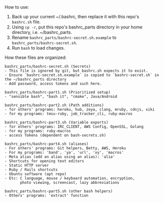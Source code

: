 
How to use:

  1. Back up your current ~/.bashrc, then replace it with this repo's `bashrc.sh` file.
  2. Using `cp -r`, put this repo's bashrc_parts directory in your home directory, i.e. ~/bashrc_parts.
  3. Rename `bashrc_parts/bashrc-secret.sh.example` to `bashrc_parts/bashrc-secret.sh`. 
  3. Run `bash` to load changes.

How these files are organized:

```
bashrc_parts/bashrc-secret.sh (Secrets)
- This file is ignored by git, but bashrc.sh expects it to exist.
- Ensure `bashrc-secret.sh.example` is copied to `bashrc-secret.sh` in the ~/bashrc_parts directory
- Add password, access tokens and such here.
```

```
bashrc_parts/bashrc-part1.sh (Prioritized setup)
- "sensible bash", "bash it", "cmake", Java/Android
```

```
bashrc_parts/bashrc-part2.sh (Path additions)
- for others' programs: heroku, hub, zeya, clang, mruby, cdnjs, xiki
- for my programs: tmsu-ruby, job_tracker_cli, ruby-macros
```

```
bashrc_parts/bashrc-part3.sh (Variable exports)
- for others' programs: IRC_CLIENT, AWS Config, OpenSSL, Golang
- for my programs: ruby-macros
- access Tokens (dependent on bash-secrets.sh)
```

```
bashrc_parts/bashrc-part4.sh (aliases)
- For others' programs: Git helpers, Betty, AWS, Heroku
- For my programs: 'band', 'ya', 'url', 'xy', 'macros'
- Meta alias (add an alias using an alias): 'alia'
- Shortcuts for opening text editors
- Static HTTP server
- Ruby / Rails shortcuts
- Ubuntu software (apt repo) 
- Etc: C language, mouse / keyboard automation, encryption,
       photo viewing, screencast, lazy abbreviations
```

```
bashrc_parts/bashrc-part5.sh (other bash helpers)
- Others' programs: 'extract' function
```